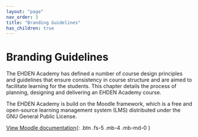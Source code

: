 ```yaml
---
layout: "page"
nav_order: 3
title: "Branding Guidelines"
has_children: true
---
```

# Branding Guidelines

The EHDEN Academy has defined a number of course design principles and guidelines that ensure consistency in course structure and are aimed to facilitate learning for the students. This chapter details the process of planning, designing and delivering an EHDEN Academy course.

The EHDEN Academy is build on the Moodle framework, which is a free and open-source learning management system (LMS) distributed under the GNU General Public License.

[View Moodle documentation](https://docs.moodle.org/311/en/Main_page){: .btn .fs-5 .mb-4 .mb-md-0 }
